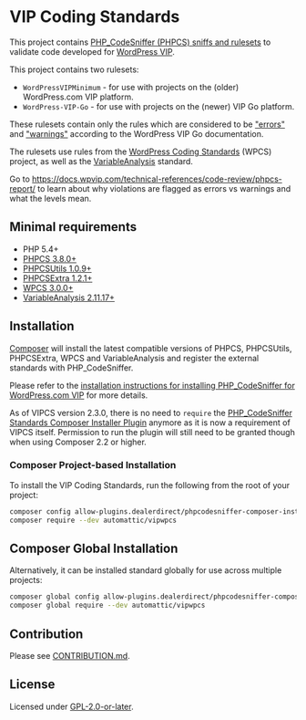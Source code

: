 # VIP Coding Standards

This project contains [PHP_CodeSniffer (PHPCS) sniffs and rulesets](https://github.com/PHPCSStandards/PHP_CodeSniffer) to validate code developed for [WordPress VIP](https://wpvip.com/).

This project contains two rulesets:

 - `WordPressVIPMinimum` - for use with projects on the (older) WordPress.com VIP platform.
 - `WordPress-VIP-Go` - for use with projects on the (newer) VIP Go platform.

These rulesets contain only the rules which are considered to be ["errors"](https://docs.wpvip.com/technical-references/code-review/vip-errors/) and ["warnings"](https://docs.wpvip.com/technical-references/code-review/vip-warnings/) according to the WordPress VIP Go documentation.

The rulesets use rules from the [WordPress Coding Standards](https://github.com/WordPress/WordPress-Coding-Standards) (WPCS) project, as well as the [VariableAnalysis](https://github.com/sirbrillig/phpcs-variable-analysis) standard.

Go to https://docs.wpvip.com/technical-references/code-review/phpcs-report/ to learn about why violations are flagged as errors vs warnings and what the levels mean.

## Minimal requirements

* PHP 5.4+
* [PHPCS 3.8.0+](https://github.com/PHPCSStandards/PHP_CodeSniffer/releases)
* [PHPCSUtils 1.0.9+](https://github.com/PHPCSStandards/PHPCSUtils)
* [PHPCSExtra 1.2.1+](https://github.com/PHPCSStandards/PHPCSExtra)
* [WPCS 3.0.0+](https://github.com/WordPress-Coding-Standards/WordPress-Coding-Standards/releases)
* [VariableAnalysis 2.11.17+](https://github.com/sirbrillig/phpcs-variable-analysis/releases)

## Installation

[Composer](https://getcomposer.org/) will install the latest compatible versions of PHPCS, PHPCSUtils, PHPCSExtra, WPCS and VariableAnalysis and register the external standards with PHP_CodeSniffer.

Please refer to the [installation instructions for installing PHP_CodeSniffer for WordPress.com VIP](https://docs.wpvip.com/how-tos/code-review/php_codesniffer/) for more details.

As of VIPCS version 2.3.0, there is no need to `require` the [PHP_CodeSniffer Standards Composer Installer Plugin](https://github.com/PHPCSStandards/composer-installer) anymore as it is now a requirement of VIPCS itself. Permission to run the plugin will still need to be granted though when using Composer 2.2 or higher.

### Composer Project-based Installation

To install the VIP Coding Standards, run the following from the root of your project:

```bash
composer config allow-plugins.dealerdirect/phpcodesniffer-composer-installer true
composer require --dev automattic/vipwpcs
```

## Composer Global Installation

Alternatively, it can be installed standard globally for use across multiple projects:

```bash
composer global config allow-plugins.dealerdirect/phpcodesniffer-composer-installer true
composer global require --dev automattic/vipwpcs
```

## Contribution

Please see [CONTRIBUTION.md](.github/CONTRIBUTING.md).

## License

Licensed under [GPL-2.0-or-later](LICENSE.md).
